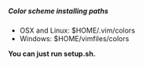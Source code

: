 ##### Color scheme installing paths

- OSX and Linux: $HOME/.vim/colors
- Windows: $HOME/vimfiles/colors

**You can just run setup.sh.**
